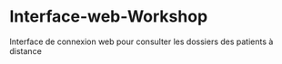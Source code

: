 # Interface-web-Workshop
Interface de connexion web pour consulter les dossiers des patients à distance
